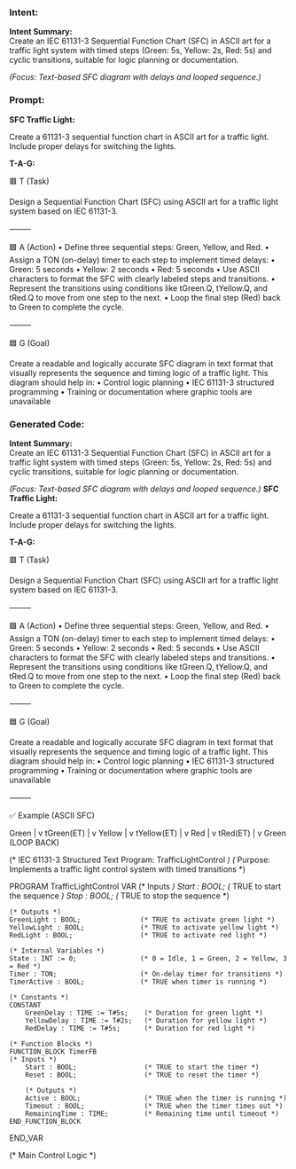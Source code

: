 ### Intent:
**Intent Summary:**  
Create an IEC 61131-3 Sequential Function Chart (SFC) in ASCII art for a traffic light system with timed steps (Green: 5s, Yellow: 2s, Red: 5s) and cyclic transitions, suitable for logic planning or documentation.  

*(Focus: Text-based SFC diagram with delays and looped sequence.)*

### Prompt:
**SFC Traffic Light:**

Create a 61131-3 sequential function chart in ASCII art for a traffic light. Include proper delays for switching the lights.

**T-A-G:**

🟥 T (Task)

Design a Sequential Function Chart (SFC) using ASCII art for a traffic light system based on IEC 61131-3.

⸻

🟩 A (Action)
	•	Define three sequential steps: Green, Yellow, and Red.
	•	Assign a TON (on-delay) timer to each step to implement timed delays:
	•	Green: 5 seconds
	•	Yellow: 2 seconds
	•	Red: 5 seconds
	•	Use ASCII characters to format the SFC with clearly labeled steps and transitions.
	•	Represent the transitions using conditions like tGreen.Q, tYellow.Q, and tRed.Q to move from one step to the next.
	•	Loop the final step (Red) back to Green to complete the cycle.

⸻

🟦 G (Goal)

Create a readable and logically accurate SFC diagram in text format that visually represents the sequence and timing logic of a traffic light. This diagram should help in:
	•	Control logic planning
	•	IEC 61131-3 structured programming
	•	Training or documentation where graphic tools are unavailable

### Generated Code:
**Intent Summary:**  
Create an IEC 61131-3 Sequential Function Chart (SFC) in ASCII art for a traffic light system with timed steps (Green: 5s, Yellow: 2s, Red: 5s) and cyclic transitions, suitable for logic planning or documentation.  

*(Focus: Text-based SFC diagram with delays and looped sequence.)*
**SFC Traffic Light:**

Create a 61131-3 sequential function chart in ASCII art for a traffic light. Include proper delays for switching the lights.

**T-A-G:**

🟥 T (Task)

Design a Sequential Function Chart (SFC) using ASCII art for a traffic light system based on IEC 61131-3.

⸻

🟩 A (Action)
	•	Define three sequential steps: Green, Yellow, and Red.
	•	Assign a TON (on-delay) timer to each step to implement timed delays:
	•	Green: 5 seconds
	•	Yellow: 2 seconds
	•	Red: 5 seconds
	•	Use ASCII characters to format the SFC with clearly labeled steps and transitions.
	•	Represent the transitions using conditions like tGreen.Q, tYellow.Q, and tRed.Q to move from one step to the next.
	•	Loop the final step (Red) back to Green to complete the cycle.

⸻

🟦 G (Goal)

Create a readable and logically accurate SFC diagram in text format that visually represents the sequence and timing logic of a traffic light. This diagram should help in:
	•	Control logic planning
	•	IEC 61131-3 structured programming
	•	Training or documentation where graphic tools are unavailable

⸻

✅ Example (ASCII SFC)

 Green
   |
   v
tGreen(ET)
   |
   v
Yellow
   |
   v
tYellow(ET)
   |
   v
Red
   |
   v
tRed(ET)
   |
   v
Green (LOOP BACK)

(* IEC 61131-3 Structured Text Program: TrafficLightControl *)
(* Purpose: Implements a traffic light control system with timed transitions *)

PROGRAM TrafficLightControl
VAR
    (* Inputs *)
    Start : BOOL;                    (* TRUE to start the sequence *)
    Stop : BOOL;                     (* TRUE to stop the sequence *)
    
    (* Outputs *)
    GreenLight : BOOL;               (* TRUE to activate green light *)
    YellowLight : BOOL;              (* TRUE to activate yellow light *)
    RedLight : BOOL;                 (* TRUE to activate red light *)
    
    (* Internal Variables *)
    State : INT := 0;                (* 0 = Idle, 1 = Green, 2 = Yellow, 3 = Red *)
    Timer : TON;                     (* On-delay timer for transitions *)
    TimerActive : BOOL;              (* TRUE when timer is running *)
    
    (* Constants *)
    CONSTANT
        GreenDelay : TIME := T#5s;    (* Duration for green light *)
        YellowDelay : TIME := T#2s;   (* Duration for yellow light *)
        RedDelay : TIME := T#5s;      (* Duration for red light *)
    
    (* Function Blocks *)
    FUNCTION_BLOCK TimerFB
    (* Inputs *)
        Start : BOOL;                 (* TRUE to start the timer *)
        Reset : BOOL;                 (* TRUE to reset the timer *)
    
        (* Outputs *)
        Active : BOOL;                (* TRUE when the timer is running *)
        Timeout : BOOL;               (* TRUE when the timer times out *)
        RemainingTime : TIME;         (* Remaining time until timeout *)
    END_FUNCTION_BLOCK
END_VAR

(* Main Control Logic *)

